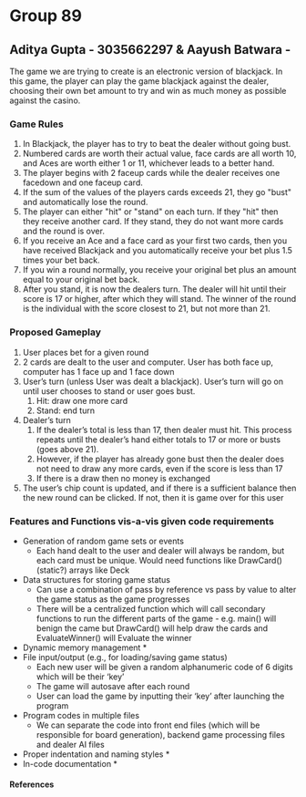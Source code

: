 # Group 89
## Aditya Gupta - 3035662297 & Aayush Batwara - 

The game we are trying to create is an electronic version of blackjack. In this game, the player can play the game blackjack against the dealer, choosing their own bet amount to try and win as much money as possible against the casino. 

### Game Rules
1. In Blackjack, the player has to try to beat the dealer without going bust.
2. Numbered cards are worth their actual value, face cards are all worth 10, and Aces are worth either 1 or 11, whichever leads to a better hand.
3. The player begins with 2 faceup cards while the dealer receives one facedown and one faceup card.
4. If the sum of the values of the players cards exceeds 21, they go "bust" and automatically lose the round.
5. The player can either "hit" or "stand" on each turn. If they "hit" then they receive another card. If they stand, they do not want more cards and the round is over.
6. If you receive an Ace and a face card as your first two cards, then you have received Blackjack and you automatically receive your bet plus 1.5 times your bet back.
7. If you win a round normally, you receive your original bet plus an amount equal to your original bet back.
8. After you stand, it is now the dealers turn. The dealer will hit until their score is 17 or higher, after which they will stand. The winner of the round is the individual with the score closest to 21, but not more than 21.


### Proposed Gameplay
1. User places bet for a given round
2. 2 cards are dealt to the user and computer. User has both face up, computer has 1 face up and 1 face down 
3. User’s turn (unless User was dealt a blackjack). User’s turn will go on until user chooses to stand or user goes bust. 
    1. Hit: draw one more card
    2. Stand: end turn
4. Dealer’s turn
    1. If the dealer’s total is less than 17, then dealer must hit. This process repeats until the dealer’s hand either totals to 17 or more or busts (goes above 21).
    2. However, if the player has already gone bust then the dealer does not need to draw any more cards, even if the score is less than 17 
    3. If there is a draw then no money is exchanged
5. The user’s chip count is updated, and if there is a sufficient balance then the new round can be clicked. If not, then it is game over for this user 


### Features and Functions vis-a-vis given code requirements
* Generation of random game sets or events
    * Each hand dealt to the user and dealer will always be random, but each card must be unique. Would need functions like DrawCard() (static?) arrays like Deck 
* Data structures for storing game status
    * Can use a combination of pass by reference vs pass by value to alter the game status as the game progresses 
    * There will be a centralized function which will call secondary functions to run the different parts of the game - e.g. main() will benign the came but DrawCard() will help draw the cards and EvaluateWinner() will Evaluate the winner 
* Dynamic memory management
    * 
* File input/output (e.g., for loading/saving game status)
    * Each new user will be given a random alphanumeric code of 6 digits which will be their ‘key’ 
    * The game will autosave after each round
    * User can load the game by inputting their ‘key’ after launching the program 
* Program codes in multiple files
    * We can separate the code into front end files (which will be responsible for board generation), backend game processing files and dealer AI files 
* Proper indentation and naming styles
    * 
* In-code documentation
    * 


#### References
